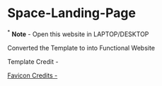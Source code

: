 # Space-Landing-Page

<sup>*</sup> <b>Note</b> - Open this website in LAPTOP/DESKTOP

Converted the Template to into Functional Website

Template Credit - <a href="https://www.freepik.com/free-vector/landing-page-template-universe_5198523.htm#page=1&query=space%20website&position=0&from_view=search">

  Favicon Credits - <a herf="https://www.freepik.com/free-vector/rocket-ship-logo-template_838679.htm#page=1&query=space%20logo&position=1&from_view=search">

